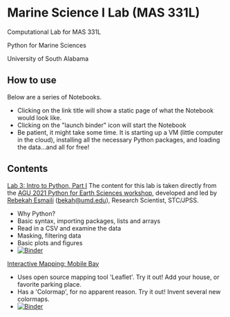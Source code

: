 # Marine Science I Lab (MAS 331L)
Computational Lab for MAS 331L 

Python for Marine Sciences

University of South Alabama

## How to use
Below are a series of Notebooks.  
- Clicking on the link title will show a static page of what the Notebook would look like.  
- Clicking on the "launch binder" icon will start the Notebook
- Be patient, it might take some time.  It is starting up a VM (little computer in the cloud), installing all the necessary Python packages, and loading the data...and all for free!  


## Contents
[Lab 3: Intro to Python, Part I](Lab3_Intro_to_Python_1.ipynb)
The content for this lab is taken directly from the [AGU 2021 Python for Earth Sciences workshop](https://github.com/modern-tools-workshop/AGU-python-workshop-2021), developed and led by [Rebekah Esmaili](http://www.rebekahesmaili.com) (bekah@umd.edu), Research Scientist, STC/JPSS.
- Why Python?
- Basic syntax, importing packages, lists and arrays
- Read in a CSV and examine the data
- Masking, filtering data
- Basic plots and figures 
- [![Binder](https://mybinder.org/badge_logo.svg)](https://mybinder.org/v2/gh/l3-hpc/intro-computational-marine-sciences.git/main?labpath=Lab3_Intro_to_Python_1.ipynb)



[Interactive Mapping: Mobile Bay](Mobile.ipynb)
- Uses open source mapping tool 'Leaflet'.  Try it out!  Add your house, or favorite parking place.
- Has a 'Colormap', for no apparent reason. Try it out!  Invent several new colormaps.   
- [![Binder](https://mybinder.org/badge_logo.svg)](https://mybinder.org/v2/gh/l3-hpc/intro-computational-marine-sciences.git/main?labpath=Mobile.ipynb)
